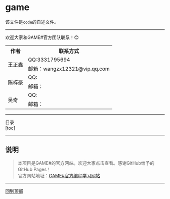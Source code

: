 # game

该文件是`code`的自述文件。

***

欢迎大家和GAME#官方团队联系！:blush:  
<table>
	<tr>
	    <th>作者</th>
	    <th>联系方式</th>
	</tr >
	<tr >
	    <td rowspan="2">王正鑫</td>
	    <td>QQ:3331795694</td>
	</tr>
	<tr>
	    <td>邮箱：wangzx12321@vip.qq.com</td>
	</tr>
	<tr >
	    <td rowspan="2">陈梓豪</td>
	    <td>QQ:</td>
	</tr>
	<tr>
	    <td>邮箱：</td>
	</tr>
	<tr >
	    <td rowspan="2">吴奇</td>
	    <td>QQ:</td>
	</tr>
	<tr>
	    <td>邮箱：</td>
	</tr>
</table>

***

目录  
[toc]

***

## 说明
> 本项目是GAME#的官方网站。欢迎大家点击查看。感谢GitHub给予的GitHub Pages！  
官方网站地址：[GAME#官方编程学习网站](https://game-sharp.github.io/code/)
***  
[回到顶部](#readme)

